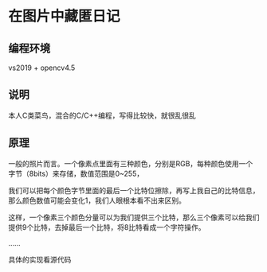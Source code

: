 # 在图片中藏匿日记

## 编程环境
vs2019 + opencv4.5

## 说明
本人C类菜鸟，混合的C/C++编程，写得比较快，就很乱很乱

## 原理

一般的照片而言。一个像素点里面有三种颜色，分别是RGB，每种颜色使用一个字节（8bits）来存储，数值范围是0~255，

我们可以把每个颜色字节里面的最后一个比特位擦除，再写上我自己的比特信息，那么颜色数值可能会变化1，我们人眼根本看不出来区别。

这样，一个像素三个颜色分量可以为我们提供三个比特，那么三个像素可以给我们提供9个比特，去掉最后一个比特，将8比特看成一个字符操作。

……

具体的实现看源代码
